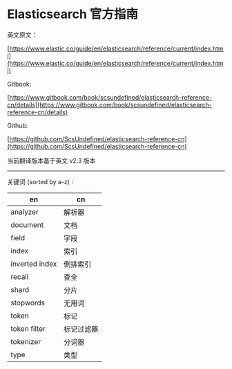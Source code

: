 # Elasticsearch 官方指南 

英文原文：

[https://www.elastic.co/guide/en/elasticsearch/reference/current/index.html](https://www.elastic.co/guide/en/elasticsearch/reference/current/index.html) 

Gitbook:

[https://www.gitbook.com/book/scsundefined/elasticsearch-reference-cn/details](https://www.gitbook.com/book/scsundefined/elasticsearch-reference-cn/details)

Github:

[https://github.com/ScsUndefined/elasticsearch-reference-cn](https://github.com/ScsUndefined/elasticsearch-reference-cn)

当前翻译版本基于英文 v2.3 版本

***

关键词 (sorted by a-z) :

| en | cn |
| -- | -- |
| analyzer | 解析器 |
| document | 文档  |
| field | 字段 |
| index | 索引 |
| inverted index | 倒排索引 |
| recall | 查全 |
| shard | 分片 |
| stopwords | 无用词 |
| token | 标记 |
| token filter | 标记过滤器 |
| tokenizer | 分词器 |
| type | 类型 |



